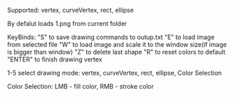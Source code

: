 Supported:
vertex, curveVertex, rect, ellipse

By defalut loads 1.png from current folder

KeyBinds:
"S" to save drawing commands to outup.txt
"E" to load image from selected file
"W" to load image and scale it to the window size(if image is bigger than window)
"Z" to delete last shape
"R" to reset colors to default
"ENTER" to finish drawing vertex

1-5 select drawing mode:
vertex, curveVertex, rect, ellipse, Color Selection

Color Selection: LMB - fill color, RMB - stroke color
